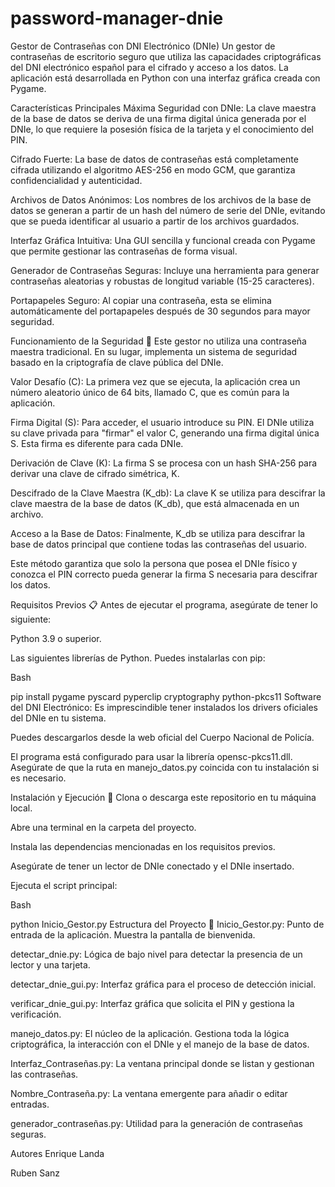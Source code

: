 # password-manager-dnie


Gestor de Contraseñas con DNI Electrónico (DNIe)
Un gestor de contraseñas de escritorio seguro que utiliza las capacidades criptográficas del DNI electrónico español para el cifrado y acceso a los datos. La aplicación está desarrollada en Python con una interfaz gráfica creada con Pygame.

Características Principales
Máxima Seguridad con DNIe: La clave maestra de la base de datos se deriva de una firma digital única generada por el DNIe, lo que requiere la posesión física de la tarjeta y el conocimiento del PIN.

Cifrado Fuerte: La base de datos de contraseñas está completamente cifrada utilizando el algoritmo AES-256 en modo GCM, que garantiza confidencialidad y autenticidad.

Archivos de Datos Anónimos: Los nombres de los archivos de la base de datos se generan a partir de un hash del número de serie del DNIe, evitando que se pueda identificar al usuario a partir de los archivos guardados.

Interfaz Gráfica Intuitiva: Una GUI sencilla y funcional creada con Pygame que permite gestionar las contraseñas de forma visual.

Generador de Contraseñas Seguras: Incluye una herramienta para generar contraseñas aleatorias y robustas de longitud variable (15-25 caracteres).

Portapapeles Seguro: Al copiar una contraseña, esta se elimina automáticamente del portapapeles después de 30 segundos para mayor seguridad.

Funcionamiento de la Seguridad 🔐
Este gestor no utiliza una contraseña maestra tradicional. En su lugar, implementa un sistema de seguridad basado en la criptografía de clave pública del DNIe.

Valor Desafío (C): La primera vez que se ejecuta, la aplicación crea un número aleatorio único de 64 bits, llamado C, que es común para la aplicación.

Firma Digital (S): Para acceder, el usuario introduce su PIN. El DNIe utiliza su clave privada para "firmar" el valor C, generando una firma digital única S. Esta firma es diferente para cada DNIe.

Derivación de Clave (K): La firma S se procesa con un hash SHA-256 para derivar una clave de cifrado simétrica, K.

Descifrado de la Clave Maestra (K_db): La clave K se utiliza para descifrar la clave maestra de la base de datos (K_db), que está almacenada en un archivo.

Acceso a la Base de Datos: Finalmente, K_db se utiliza para descifrar la base de datos principal que contiene todas las contraseñas del usuario.

Este método garantiza que solo la persona que posea el DNIe físico y conozca el PIN correcto pueda generar la firma S necesaria para descifrar los datos.

Requisitos Previos 📋
Antes de ejecutar el programa, asegúrate de tener lo siguiente:

Python 3.9 o superior.

Las siguientes librerías de Python. Puedes instalarlas con pip:

Bash

pip install pygame pyscard pyperclip cryptography python-pkcs11
Software del DNI Electrónico: Es imprescindible tener instalados los drivers oficiales del DNIe en tu sistema.

Puedes descargarlos desde la web oficial del Cuerpo Nacional de Policía.

El programa está configurado para usar la librería opensc-pkcs11.dll. Asegúrate de que la ruta en manejo_datos.py coincida con tu instalación si es necesario.

Instalación y Ejecución 🚀
Clona o descarga este repositorio en tu máquina local.

Abre una terminal en la carpeta del proyecto.

Instala las dependencias mencionadas en los requisitos previos.

Asegúrate de tener un lector de DNIe conectado y el DNIe insertado.

Ejecuta el script principal:

Bash

python Inicio_Gestor.py
Estructura del Proyecto 📂
Inicio_Gestor.py: Punto de entrada de la aplicación. Muestra la pantalla de bienvenida.

detectar_dnie.py: Lógica de bajo nivel para detectar la presencia de un lector y una tarjeta.

detectar_dnie_gui.py: Interfaz gráfica para el proceso de detección inicial.

verificar_dnie_gui.py: Interfaz gráfica que solicita el PIN y gestiona la verificación.

manejo_datos.py: El núcleo de la aplicación. Gestiona toda la lógica criptográfica, la interacción con el DNIe y el manejo de la base de datos.

Interfaz_Contraseñas.py: La ventana principal donde se listan y gestionan las contraseñas.

Nombre_Contraseña.py: La ventana emergente para añadir o editar entradas.

generador_contraseñas.py: Utilidad para la generación de contraseñas seguras.

Autores
Enrique Landa

Ruben Sanz
